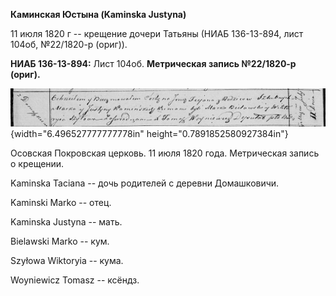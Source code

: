 **Каминская Юстына (Kaminska Justyna)**

11 июля 1820 г -- крещение дочери Татьяны (НИАБ 136-13-894, лист 104об,
№22/1820-р (ориг)).

**НИАБ 136-13-894:** Лист 104об. **Метрическая запись №22/1820-р
(ориг).**

![](./media/202bb14e9c5193225a425a1b5572f3d8bb3b3106.png){width="6.496527777777778in"
height="0.7891852580927384in"}

Осовская Покровская церковь. 11 июля 1820 года. Метрическая запись о
крещении.

Kaminska Taciana -- дочь родителей с деревни Домашковичи.

Kaminski Marko -- отец.

Kaminska Justyna -- мать.

Bielawski Marko -- кум.

Szyłowa Wiktoryia -- кума.

Woyniewicz Tomasz -- ксёндз.
